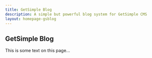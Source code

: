 ```yaml
---
title: GetSimple Blog
description: A simple but powerful blog system for GetSimple CMS
layout: homepage-gsblog
---
```


## GetSimple Blog
This is some text on this page...
